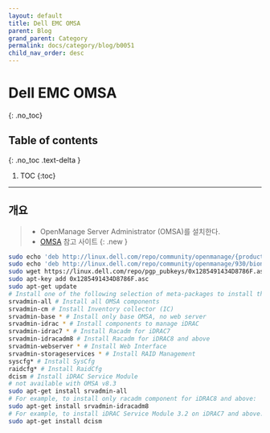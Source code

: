 ```yaml
---
layout: default
title: Dell EMC OMSA
parent: Blog
grand_parent: Category
permalink: docs/category/blog/b0051
child_nav_order: desc
---
```

# Dell EMC OMSA
{: .no_toc}

## Table of contents
{: .no_toc .text-delta }

1. TOC
{:toc}

---
## 개요

> - OpenManage Server Administrator (OMSA)를 설치한다.
> - [OMSA](https://linux.dell.com/repo/community/openmanage/) 참고 사이트
{: .new }

```bash
sudo echo 'deb http://linux.dell.com/repo/community/openmanage/{product-version}/{release-name} {release-name} main' | sudo tee -a /etc/apt/sources.list.d/linux.dell.com.sources.list
sudo echo 'deb http://linux.dell.com/repo/community/openmanage/930/bionic bionic main' | sudo tee -a /etc/apt/sources.list.d/linux.dell.com.sources.list
sudo wget https://linux.dell.com/repo/pgp_pubkeys/0x1285491434D8786F.asc
sudo apt-key add 0x1285491434D8786F.asc
sudo apt-get update
# Install one of the following selection of meta-packages to install the OMSA functionality you require:
srvadmin-all # Install all OMSA components
srvadmin-cm # Install Inventory collector (IC)
srvadmin-base *	# Install only base OMSA, no web server
srvadmin-idrac * # Install components to manage iDRAC
srvadmin-idrac7 * # Install Racadm for iDRAC7
srvadmin-idracadm8 # Install Racadm for iDRAC8 and above
srvadmin-webserver * # Install Web Interface
srvadmin-storageservices * # Install RAID Management
syscfg*	# Install SysCfg
raidcfg* # Install RaidCfg
dcism # Install iDRAC Service Module
# not available with OMSA v8.3
sudo apt-get install srvadmin-all
# For example, to install only racadm component for iDRAC8 and above:
sudo apt-get install srvadmin-idracadm8
# For example, to install iDRAC Service Module 3.2 on iDRAC7 and above:
sudo apt-get install dcism
```
